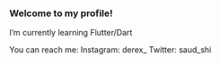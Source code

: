 ### Welcome to my profile!

I’m currently learning Flutter/Dart

You can reach me:
Instagram: derex_
Twitter: saud_shi
